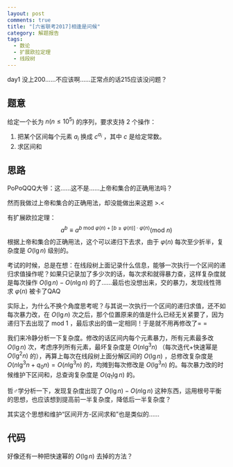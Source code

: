 ```yaml
---
layout: post
comments: true
title: "[六省联考2017]相逢是问候"
category: 解题报告
tags: 
  - 数论
  - 扩展欧拉定理
  - 线段树
---
```




day1 没上200……不应该啊……正常点的话215应该没问题？

## 题意

给定一个长为 $n (n \le 10^5)$ 的序列，要求支持 2 个操作：    

1. 把某个区间每个元素 $a_i$ 换成 $c^{a_i}$ ，其中 $c$ 是给定常数。
2. 求区间和

## 思路

PoPoQQQ大爷：这……这不是……上帝和集合的正确用法吗？     

然而我做过上帝和集合的正确用法，却没能做出来这题 >.<    

有扩展欧拉定理：
$$
a^b \equiv a^{b \text{ mod }\varphi(n) + [b \ge \varphi(n)]\cdot\varphi(n)} (\text{mod }n)
$$
根据上帝和集合的正确用法，这个可以递归下去求，由于 $\varphi(n)$ 每次至少折半，复杂度是 $O(\lg n)$ 级别的。

考试的时候，总是在想：在线段树上面记录什么信息，能够一次执行一个区间的递归求值操作呢？如果只记录加了多少次的话，每次求和就得暴力查，这样复杂度就是每次操作 $O(\lg n) - O(n\lg n)$ 的了……最后也没想出来，交的暴力，发现线性筛求 $\varphi(n)$ 被卡了QAQ    

实际上，为什么不换个角度思考呢？与其说一次执行一个区间的递归求值，还不如每次暴力改，在 $O(\lg n)$ 次之后，那个位置原来的值是什么已经无关紧要了，因为递归下去出现了 $\text{mod } 1$ ，最后求出的值一定相同！于是就不用再修改了= =   

我们来冷静分析一下复杂度。修改的话区间内每个元素暴力，所有元素最多改 $O(\lg n)$ 次，考虑序列所有元素，最坏复杂度是 $O(n \lg^3 n)$ （每次迭代+快速幂是 $O(\lg^2 n)$ 的），再算上每次在线段树上面分解区间的 $O(\lg n)$ ，总修改复杂度是 $O(n \lg^3 n + q_0 n) = O(n \lg^3 n)$ 的，均摊到每次修改是 $O(\lg^3n)$ 的。每次暴力改的时候维护下区间和，总查询复杂度是 $O(q_1 \lg n)$ 的。

哲♂学分析一下，发现复杂度出现了 $O(\lg n) - O(n\lg n)$ 这种东西，运用根号平衡的思想，也应该想到提高前一半复杂度，降低后一半复杂度？

其实这个思想和维护“区间开方-区间求和”也是类似的……

## 代码

好像还有一种把快速幂的 $O(\lg n)$ 去掉的方法？

